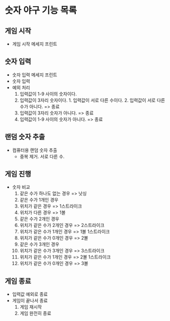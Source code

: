 # 숫자 야구 기능 목록
## 게임 시작
- 게임 시작 메세지 프린트
## 숫자 입력
- 숫자 입력 메세지 프린트
- 숫자 입력
- 예외 처리
  1. 입력값이 1-9 사이의 숫자이다.
    1. 입력값이 3자리 숫자이다.
      1. 입력값이 서로 다른 수이다.
      2. 입력값이 서로 다른 수가 아니다. => 종료
    2. 입력값이 3자리 숫자가 아니다. => 종료
  2. 입력값이 1-9 사이의 숫자가 아니다. => 종료
## 랜덤 숫자 추출
- 컴퓨터용 랜덤 숫자 추출
  - 중복 제거. 서로 다른 수.
## 게임 진행
- 숫자 비교
  1. 같은 수가 하나도 없는 경우 => 낫싱
  2. 같은 수가 1개인 경우
    1. 위치가 같은 경우 => 1스트라이크
    2. 위치가 다른 경우 => 1볼
  2. 같은 수가 2개인 경우
    1. 위치가 같은 수가 2개인 경우 => 2스트라이크
    2. 위치가 같은 수가 1개인 경우 => 1볼 1스트라이크
    3. 위치가 같은 수가 0개인 경우 => 2볼
  3. 같은 수가 3개인 경우
    1. 위치가 같은 수가 3개인 경우 => 3스트라이크
    2. 위치가 같은 수가 1개인 경우 => 2볼 1스트라이크
    3. 위치가 같은 수가 0개인 경우 => 3볼
## 게임 종료
- 입력값 예외로 종료
- 게임이 끝나서 종료
  1. 게임 재시작
  2. 게임 완전히 종료
